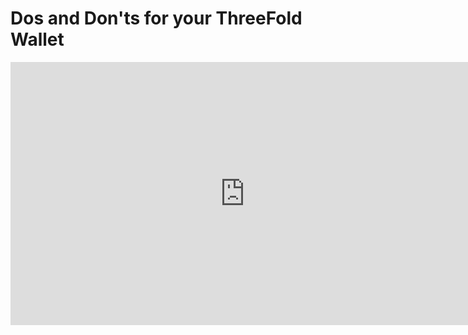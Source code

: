 # Dos and Don'ts for your ThreeFold Wallet

<iframe width="750" height="421" src="https://www.youtube.com/embed/aCmulunF2So" frameborder="0" allow="autoplay; encrypted-media" allowfullscreen></iframe>